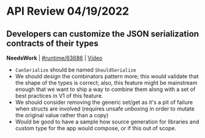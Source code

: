 # API Review 04/19/2022

## Developers can customize the JSON serialization contracts of their types

**NeedsWork** | [#runtime/63686](https://github.com/dotnet/runtime/issues/63686#issuecomment-1102979549) | [Video](https://www.youtube.com/watch?v=8szYS1MiuTM)

* `CanSerialize` should be named `ShouldSerialize`
* We should design the combinators pattern more; this would validate that the shape of the types is correct; also, this feature might be mainstream enough that we want to ship a way to combine them along with a set of best practices in V1 of this feature.
* We should consider removing the generic set/get as it's a pit of failure when structs are involved (requires unsafe unboxing in order to mutate the original value rather than a copy)
* Would be good to have a sample how source generation for libraries and custom type for the app would compose, or if this out of scope.

